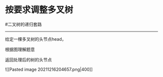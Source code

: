 
# 按要求调整多叉树

#二叉树的递归套路 

---

   

给定一棵多叉树的头节点head，

根据图理解题意

返回处理后的树的头节点

![[Pasted image 20211216204657.png|400]]
